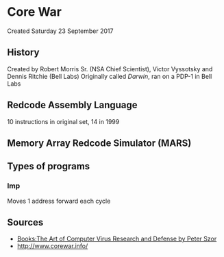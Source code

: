 # Core War
Created Saturday 23 September 2017

History
-------
Created by Robert Morris Sr. (NSA Chief Scientist), Victor Vyssotsky and Dennis Ritchie (Bell Labs)
Originally called *Darwin*,  ran on a PDP-1 in Bell Labs

Redcode Assembly Language
-------------------------

10 instructions in original set, 14 in 1999

Memory Array Redcode Simulator (MARS)
-------------------------------------

Types of programs
-----------------

### Imp
Moves 1 address forward each cycle

Sources
-------

* [Books:The Art of Computer Virus Research and Defense by Peter Szor](./books/the_art_of_computer_virus_research_and_defense_by_peter_szor.markdown)
* <http://www.corewar.info/>


